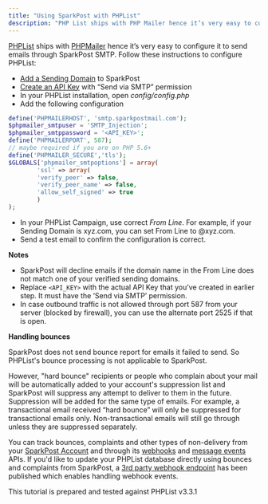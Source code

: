 ```yaml
---
title: "Using SparkPost with PHPList"
description: "PHP List ships with PHP Mailer hence it’s very easy to configure it to send emails through Spark Post SMTP Follow these instructions to configure PHP List Add a Sending Domain to Spark Post Create an API Key with Send via SMTP permission In your PHP List installation open config..."
---
```


[PHPList](http://phplist.org) ships with [PHPMailer](https://github.com/PHPMailer/PHPMailer) hence it’s very easy to configure it to send emails through SparkPost SMTP. Follow these instructions to configure PHPList:

* [Add a Sending Domain](https://www.sparkpost.com/docs/getting-started/getting-started-sparkpost/#preparing-your-from-address) to SparkPost
* [Create an API Key](https://www.sparkpost.com/docs/getting-started/create-api-keys/) with “Send via SMTP” permission
* In your PHPList installation, open *config/config.php*
* Add the following configuration

```php
define('PHPMAILERHOST', 'smtp.sparkpostmail.com');
$phpmailer_smtpuser = 'SMTP_Injection';
$phpmailer_smtppassword = '<API_KEY>';
define('PHPMAILERPORT', 587);
// maybe required if you are on PHP 5.6+
define('PHPMAILER_SECURE','tls');
$GLOBALS['phpmailer_smtpoptions'] = array(
        'ssl' => array(
        'verify_peer' => false,
        'verify_peer_name' => false,
        'allow_self_signed' => true
        )
);
```

* In your PHPList Campaign, use correct *From Line*. For example, if your Sending Domain is xyz.com, you can set From Line to <NAME>@xyz.com. 
* Send a test email to confirm the configuration is correct. 

**Notes**

* SparkPost will decline emails if the domain name in the From Line does not match one of your verified sending domains. 
* Replace `<API_KEY>` with the actual API Key that you’ve created in earlier step. It must have the ‘Send via SMTP’ permission. 
* In case outbound traffic is not allowed through port 587 from your server (blocked by firewall), you can use the alternate port 2525 if that is open.

**Handling bounces**

SparkPost does not send bounce report for emails it failed to send. So PHPList's bounce processing is not applicable to SparkPost. 

However, "hard bounce" recipients or people who complain about your mail will be automatically added to your account's suppression list and SparkPost will suppress any attempt to deliver to them in the future. Suppression will be added for the same type of emails. For example, a transactional email received “hard bounce” will only be suppressed for transactional emails only. Non-transactional emails will still go through unless they are suppressed separately.  

You can track bounces, complaints and other types of non-delivery from your [SparkPost Account](https://app.sparkpost.com) and through its [webhooks](https://www.sparkpost.com/docs/user-guide/defining-webhooks/) and [message events](https://developers.sparkpost.com/api/message-events.html) APIs. If you'd like to update your PHPList database directly using bounces and complaints from SparkPost, a [3rd party webhook endpoint](https://gist.github.com/cgsmith/db8c8a2e3ad435abc6694a15f42e9bca) has been published which enables handling webhook events.

This tutorial is prepared and tested against PHPList v3.3.1
